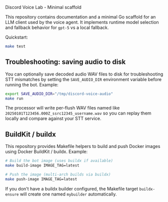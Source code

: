 Discord Voice Lab - Minimal scaffold

This repository contains documentation and a minimal Go scaffold for an LLM client used by the voice agent. It implements runtime model selection and fallback behavior for `gpt-5` vs a local fallback.

Quickstart:

```bash
make test
```

Troubleshooting: saving audio to disk
-----------------------------------

You can optionally save decoded audio WAV files to disk for troubleshooting STT mismatches by setting the `SAVE_AUDIO_DIR` environment variable before running the bot. Example:

```bash
export SAVE_AUDIO_DIR="/tmp/discord-voice-audio"
make run
```

The processor will write per-flush WAV files named like `20250101T123456.000Z_ssrc12345_username.wav` so you can replay them locally and compare against your STT service.

BuildKit / buildx
------------------

This repository provides Makefile helpers to build and push Docker images using Docker BuildKit / buildx. Example:

```bash
# Build the bot image (uses buildx if available)
make build-image IMAGE_TAG=latest

# Push the image (multi-arch builds via buildx)
make push-image IMAGE_TAG=latest
```

If you don't have a buildx builder configured, the Makefile target `buildx-ensure` will create one named `mybuilder` automatically.
